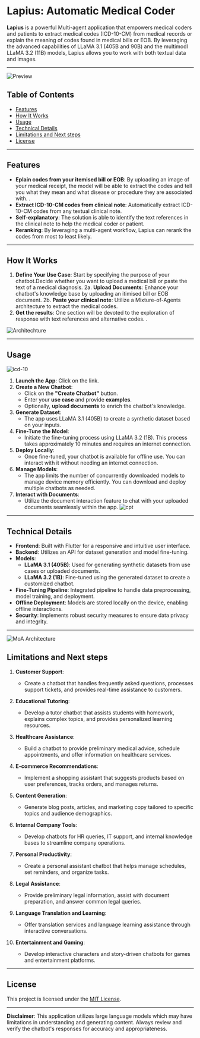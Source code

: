 #  Lapius: Automatic Medical Coder

**Lapius** is a powerful Multi-agent application that empowers medical coders and patients to extract medical codes (ICD-10-CM) from medical records or explain the meaning of codes found in medical bills or EOB. By leveraging the advanced capabilities of LLaMA 3.1 (405B and 90B) and the multimodl LLaMA 3.2 (11B) models, Lapius allows you to work with both textual data and images.  

---
![Preview](asset/preview.jpg)
## Table of Contents

- [Features](#features)
- [How It Works](#how-it-works)
- [Usage](#usage)
- [Technical Details](#technical-details)
- [Limitations and Next steps](#limitation-and-next-steps)
- [License](#license)

---

## Features

- **Eplain codes from your itemised bill or EOB**: By uploading an image of your medical receipt, the model will be able to extract the codes and tell you what they mean and what disease or procedure they are associated with. .
- **Extract ICD-10-CM codes from clinical note**: Automatically extract ICD-10-CM codes from any textual clinical note.
- **Self-explanatory**: The solution is able to identify the text references in the clinical note to help the medical coder or patient.
- **Reranking**: By leveraging a multi-agent workflow, Lapius can rerank the codes from most to least likely.

---

## How It Works

1. **Define Your Use Case**: Start by specifying the purpose of your chatbot.Decide whether you want to upload a medical bill or paste the text of a medical diagnosis. 
2a. **Upload Documents**: Enhance your chatbot's knowledge base by uploading an itimised bill or EOB document.
2b. **Paste your clinical note**: Utilize a Mixture-of-Agents architecture to extract the medical codes.
3. **Get the results**: One section will be devoted to the exploration of response with text references and alternative codes. .


![Architechture](asset/architecture.png)

---

## Usage
![icd-10](asset/image-lapius.png)
1. **Launch the App**: Click on the link.
2. **Create a New Chatbot**:
    - Click on the **"Create Chatbot"** button.
    - Enter your **use case** and provide **examples**.
    - Optionally, **upload documents** to enrich the chatbot's knowledge.
3. **Generate Dataset**:
    - The app uses LLaMA 3.1 (405B) to create a synthetic dataset based on your inputs.
4. **Fine-Tune the Model**:
    - Initiate the fine-tuning process using LLaMA 3.2 (1B). This process takes approximately 10 minutes and requires an internet connection.
5. **Deploy Locally**:
    - Once fine-tuned, your chatbot is available for offline use. You can interact with it without needing an internet connection.
6. **Manage Models**:
    - The app limits the number of concurrently downloaded models to manage device memory efficiently. You can download and deploy multiple chatbots as needed.
7. **Interact with Documents**:
    - Utilize the document interaction feature to chat with your uploaded documents seamlessly within the app.
![cpt](asset/image-lapius2.jpg)
---

## Technical Details

- **Frontend**: Built with Flutter for a responsive and intuitive user interface.
- **Backend**: Utilizes an API for dataset generation and model fine-tuning.
- **Models**:
    - **LLaMA 3.1 (405B)**: Used for generating synthetic datasets from use cases or uploaded documents.
    - **LLaMA 3.2 (1B)**: Fine-tuned using the generated dataset to create a customized chatbot.
- **Fine-Tuning Pipeline**: Integrated pipeline to handle data preprocessing, model training, and deployment.
- **Offline Deployment**: Models are stored locally on the device, enabling offline interactions.
- **Security**: Implements robust security measures to ensure data privacy and integrity.

 
---
![MoA Architecture](asset/moa.jpg)

## Limitations and Next steps

1. **Customer Support**:
    - Create a chatbot that handles frequently asked questions, processes support tickets, and provides real-time assistance to customers.
  
2. **Educational Tutoring**:
    - Develop a tutor chatbot that assists students with homework, explains complex topics, and provides personalized learning resources.
  
3. **Healthcare Assistance**:
    - Build a chatbot to provide preliminary medical advice, schedule appointments, and offer information on healthcare services.
  
4. **E-commerce Recommendations**:
    - Implement a shopping assistant that suggests products based on user preferences, tracks orders, and manages returns.
  
5. **Content Generation**:
    - Generate blog posts, articles, and marketing copy tailored to specific topics and audience demographics.
  
6. **Internal Company Tools**:
    - Develop chatbots for HR queries, IT support, and internal knowledge bases to streamline company operations.
  
7. **Personal Productivity**:
    - Create a personal assistant chatbot that helps manage schedules, set reminders, and organize tasks.
  
8. **Legal Assistance**:
    - Provide preliminary legal information, assist with document preparation, and answer common legal queries.
  
9. **Language Translation and Learning**:
    - Offer translation services and language learning assistance through interactive conversations.
  
10. **Entertainment and Gaming**:
    - Develop interactive characters and story-driven chatbots for games and entertainment platforms.


---

## License

This project is licensed under the [MIT License](LICENSE).

---

**Disclaimer**: This application utilizes large language models which may have limitations in understanding and generating content. Always review and verify the chatbot's responses for accuracy and appropriateness.
